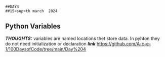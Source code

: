     ##DAY4
    ##15<sup>th march  2024
## Python Variables
***THOUGHTS:*** variables are named locations thet store data. In pyhton they do not need initialization or declaration
***link***  https://github.com/A-c-e-1/100DaysofCode/tree/main/Day%204
